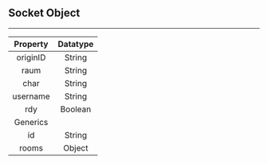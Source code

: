 ## Socket Object

---

| Property | Datatype |
| :------: | :------: |
| originID |  String  |
|   raum   |  String  |
|   char   |  String  |
| username |  String  |
|   rdy    | Boolean  |
| Generics |
|    id    |  String  |
|  rooms   |  Object  |
